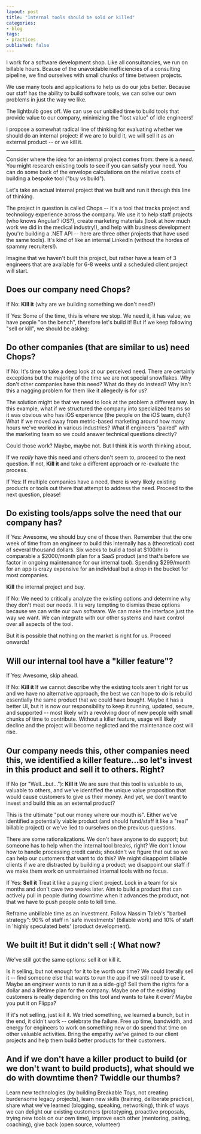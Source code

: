 ```yaml
---
layout: post
title: "Internal tools should be sold or killed"
categories:
- blog
tags:
- practices
published: false
---
```


I work for a software development shop. Like all consultancies, we run on billable hours. Bcause of the unavoidable inefficiencies of a consulting pipeline, we find ourselves with small chunks of time between projects.

We use many tools and applications to help us do our jobs better. Because our staff has the ability to build software tools, we can solve our own problems in just the way we like.

The lightbulb goes off. We can use our unbilled time to build tools that provide value to our company, minimizing the "lost value" of idle engineers!

I propose a somewhat radical line of thinking for evaluating whether we should do an internal project: if we are to build it, we will sell it as an external product -- or we kill it.

---

Consider where the idea for an internal project comes from: there is a *need*. You might research existing tools to see if you can satisfy your need. You can do some back of the envelope calculations on the relative costs of building a bespoke tool ("buy vs build").

Let's take an actual internal project that we built and run it through this line of thinking. 

The project in question is called Chops -- it's a tool that tracks project and technology experience across the company. We use it to help staff projects (who knows Angular? iOS?), create marketing materials (look at how much work we did in the medical industry!), and help with business development (you're building a .NET API -- here are three other projects that have used the same tools). It's kind of like an internal LinkedIn (without the hordes of spammy recruiters!).

Imagine that we haven't built this project, but rather have a team of 3 engineers that are available for 6-8 weeks until a scheduled client project will start.

## Does our company need Chops?

If No: **Kill it** (why are we building something we don't need?) 

If Yes: Some of the time, this is where we stop. We need it, it has value, we have people "on the bench", therefore let's build it! But if we keep following "sell or kill", we should be asking:

## Do other companies (that are similar to us) need Chops?

If No: It's time to take a deep look at our perceived need. There are certainly exceptions but the majority of the time we are not special snowflakes. Why don't other companies have this need? What do they do instead? Why isn't this a nagging problem for them like it allegedly is for us?

The solution might be that we need to look at the problem a different way. In this example, what if we structured the company into specialized teams so it was obvious who has iOS experience (the people on the iOS team, duh)? What if we moved away from metric-based marketing around how many hours we've worked in various industries? What if engineers "paired" with the marketing team so we could answer technical questions directly?

Could those work? Maybe, maybe not. But I think it is worth thinking about.

If we *really* have this need and others don't seem to, proceed to the next question. If not, **Kill it** and take a different approach or re-evaluate the process.

If Yes: If multiple companies have a need, there is very likely existing products or tools out there that attempt to address the need. Proceed to the next question, please!

## Do existing tools/apps solve the need that our company has?

If Yes: Awesome, we should buy one of those then. Remember that the one week of time from an engineer to build this internally has a (theoretical) cost of several thousand dollars. Six weeks to build a tool at $100/hr is comparable a $2000/month plan for a SaaS product (and that's before we factor in ongoing maintenance for our internal tool). Spending $299/month for an app is crazy expensive for an individual but a drop in the bucket for most companies.

**Kill** the internal project and buy.

If No: We need to critically analyze the existing options and determine why they don't meet our needs. It is very tempting to dismiss these options because we can write our own software. We can make the interface just the way we want. We can integrate with our other systems and have control over all aspects of the tool.

But it is possible that nothing on the market is right for us. Proceed onwards!

## Will our internal tool have a "killer feature"?

If Yes: Awesome, skip ahead.

If No: **Kill it** If we cannot describe why the existing tools aren't right for us and we have no alternative approach, the best we can hope to do is rebuild essentially the same product that we could have bought. Maybe it has a better UI, but it is now our responsibility to keep it running, updated, secure, and supported -- most likely with a revolving door of new people with small chunks of time to contribute. Without a killer feature, usage will likely decline and the project will become neglicted and the maintenance cost will rise.

## Our company needs this, other companies need this, we identified a killer feature...so let's invest in this product and sell it to others. Right?

If No (or "Well...but..."): **Kill it** We are sure that this tool is valuable to us, valuable to others, and we've identified the unique value proposition that would cause customers to give us their money. And yet, we don't want to invest and build this as an external product?

This is the ultimate "put our money where our mouth is". Either we've identified a potentially viable product (and should fund/staff it like a "real" billable project) or we've lied to ourselves on the previous questions.

There are some rationalizations. We don't have anyone to do support; but someone has to help when the internal tool breaks, right? We don't know how to handle processing credit cards; shouldn't we figure that out so we can help our customers that want to do this? We might disappoint billable clients if we are distracted by building a product; we disappoint our staff if we make them work on unmaintained internal tools with no focus.

If Yes: **Sell it** Treat it like a paying client project. Lock in a team for six months and don't cave two weeks later. Aim to build a product that can actively pull in people during downtime when it advances the product, not that we have to push people onto to kill time.

Reframe unbillable time as an investment. Follow Nassim Taleb's "barbell strategy": 90% of staff in 'safe investments' (billable work) and 10% of staff in 'highly speculated bets' (product development).

## We built it! But it didn't sell :( What now?

We've still got the same options: sell it or kill it.

Is it selling, but not enough for it to be worth our time? We could literally sell it -- find someone else that wants to run the app if we still need to use it. Maybe an engineer wants to run it as a side-gig? Sell them the rights for a dollar and a lifetime plan for the company. Maybe one of the existing customers is really depending on this tool and wants to take it over? Maybe you put it on Flippa?

If it's not selling, just kill it. We tried something, we learned a bunch, but in the end, it didn't work -- celebrate the failure. Free up time, bandwidth, and energy for engineers to work on something new or do spend that time on other valuable activities. Bring the empathy we've gained to our client projects and help them build better products for their customers.

## And if we don't have a killer product to build (or we don't want to build products), what should we do with downtime then? Twiddle our thumbs?

Learn new technologies (by building Breakable Toys, not creating burdensome legacy projects), learn new skills (training, deliberate practice), share what we've learned (blogging, speaking, networking), think of ways we can delight our existing customers (prototyping, proactive proposals, trying new tools on our own time), improve each other (mentoring, pairing, coaching), give back (open source, volunteer)







